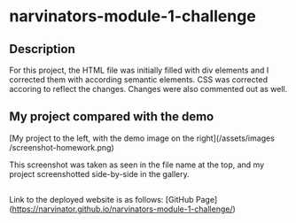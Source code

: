 # narvinators-module-1-challenge

## Description

For this project, the HTML file was initially filled with div elements and I corrected them with according semantic elements. CSS was corrected accoring to reflect the changes. Changes were also commented out as well. 

## My project compared with the demo

[My project to the left, with the demo image on the right](/assets/images
/screenshot-homework.png)



This screenshot was taken as seen in the file name at the top, and my project screenshotted side-by-side in the gallery.

##

Link to the deployed website is as follows: [GitHub Page]
(https://narvinator.github.io/narvinators-module-1-challenge/)
